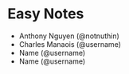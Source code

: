 # Easy Notes
- Anthony Nguyen (@notnuthin)
- Charles Manaois (@username)
- Name (@username)
- Name (@username)
